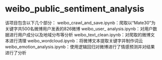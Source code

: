 # weibo_public_sentiment_analysis

该项目包含以下几个部分：
weibo_crawl_and_save.ipynb：爬取以“Mate30”为关键字共500名微博用户发表的826微博
weibo_user_ analysis.ipynb：对用户数据进行用户成分以及地域分布等分析
weibo_text_clean.ipynb：对爬取的微博文本进行清理
weibo_wordcloud.ipynb：将微博文本提取关键字并制作词云
weibo_emotion_analysis.ipynb：使用逻辑回归对微博进行了情感预测并对结果进行了分析
